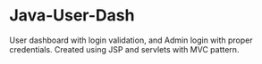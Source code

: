 # Java-User-Dash
User dashboard with login validation, and Admin login with proper credentials.
Created using JSP and servlets with MVC pattern.
